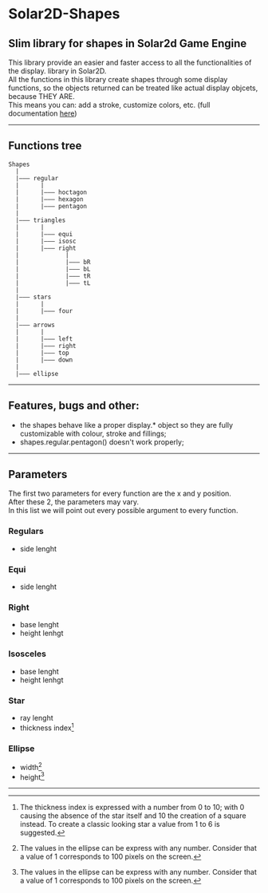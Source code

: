 # Solar2D-Shapes

## Slim library for shapes in Solar2d Game Engine  
This library provide an easier and faster access to all the functionalities of the display. library in Solar2D.  
All the functions in this library create shapes through some display functions, so the objects returned can be treated like actual display objcets, because THEY ARE.  
This means you can: add a stroke, customize colors, etc. (full documentation [here](https://docs.coronalabs.com/guide/media/displayObjects/index.html))

---   
## Functions tree
```
Shapes
  |
  |——— regular
  |      |
  |      |——— hoctagon
  |      |——— hexagon
  |      |——— pentagon
  |
  |——— triangles
  |      |
  |      |——— equi
  |      |——— isosc
  |      |——— right
  |             |
  |             |——— bR
  |             |——— bL
  |             |——— tR
  |             |——— tL
  |
  |——— stars
  |      |
  |      |——— four
  |
  |——— arrows
  |      |
  |      |——— left
  |      |——— right
  |      |——— top
  |      |——— down
  |
  |——— ellipse
```
---
## Features, bugs and other:
* the shapes behave like a proper display.* object so they are fully customizable with colour, stroke and fillings;
* shapes.regular.pentagon() doesn't work properly;
---
## Parameters
The first two parameters for every function are the x and y position.  
After these 2, the parameters may vary.  
In this list we will point out every possible argument to every function.
### Regulars
* side lenght
### Equi
* side lenght
### Right
* base lenght
* height lenhgt
### Isosceles
* base lenght
* height lenhgt
### Star
* ray lenght
* thickness index[^1]
### Ellipse
* width[^2]
* height[^2]
---
  [^1]: The thickness index is expressed with a number from 0 to 10; with 0 causing the absence of the star itself and 10 the creation of a square instead. To create a classic looking star a value from 1 to 6 is suggested.  
  [^2]: The values in the ellipse can be express with any number. Consider that a value of 1 corresponds to 100 pixels on the screen.
